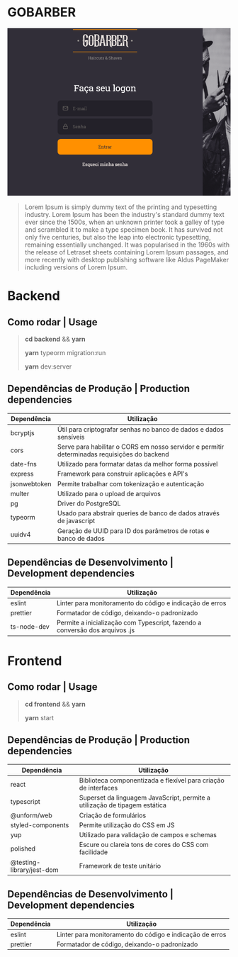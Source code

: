 # GOBARBER

![projeto1](screenshot.png)

> Lorem Ipsum is simply dummy text of the printing and typesetting industry. Lorem Ipsum has been the industry's standard dummy text ever since the 1500s, when an unknown printer took a galley of type and scrambled it to make a type specimen book. It has survived not only five centuries, but also the leap into electronic typesetting, remaining essentially unchanged. It was popularised in the 1960s with the release of Letraset sheets containing Lorem Ipsum passages, and more recently with desktop publishing software like Aldus PageMaker including versions of Lorem Ipsum.

# Backend

## Como rodar | Usage

> **cd backend** && **yarn**
>
> **yarn** typeorm migration:run 
>
> **yarn** dev:server

## Dependências de Produção | Production dependencies

| Dependência      | Utilização |
| ----------- | ----------- |
| bcryptjs    | Útil para criptografar senhas no banco de dados e dados sensíveis  |
| cors    | Serve para habilitar o CORS em nosso servidor e permitir determinadas requisições do backend  |
| date-fns    | Utilizado para formatar datas da melhor forma possível  |
| express    | Framework para construir aplicações e API's  |
| jsonwebtoken    | Permite trabalhar com tokenização e autenticação  |
| multer    | Utilizado para o upload de arquivos  |
| pg    | Driver do PostgreSQL  |
| typeorm    | Usado para abstrair queries de banco de dados através de javascript  |
| uuidv4    | Geração de UUID para ID dos parâmetros de rotas e banco de dados  |

## Dependências de Desenvolvimento | Development dependencies

| Dependência      | Utilização |
| ----------- | ----------- |
| eslint    | Linter para monitoramento do código e indicação de erros  |
| prettier    | Formatador de código, deixando-o padronizado  |
| ts-node-dev    | Permite a inicialização com Typescript, fazendo a conversão dos arquivos .js  |


# Frontend

## Como rodar | Usage

> **cd frontend** && **yarn**
>
> **yarn** start 

## Dependências de Produção | Production dependencies

| Dependência      | Utilização |
| ----------- | ----------- |
| react    | Biblioteca componentizada e flexível para criação de interfaces  |
| typescript    | Superset da linguagem JavaScript, permite a utilização de tipagem estática  |
| @unform/web    | Criação de formulários  |
| styled-components    | Permite utilização do CSS em JS  |
| yup    | Utilizado para validação de campos e schemas  |
| polished    | Escure ou clareia tons de cores do CSS com facilidade  |
| @testing-library/jest-dom    | Framework de teste unitário  |

## Dependências de Desenvolvimento | Development dependencies

| Dependência      | Utilização |
| ----------- | ----------- |
| eslint    | Linter para monitoramento do código e indicação de erros  |
| prettier    | Formatador de código, deixando-o padronizado  |

